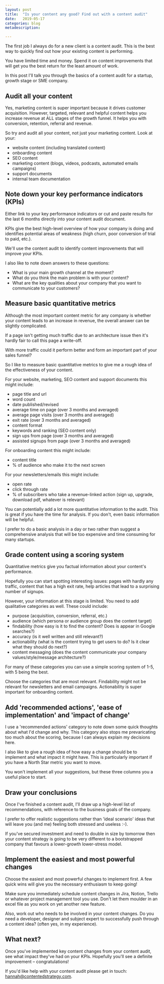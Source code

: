 ```yaml
---
layout: post
title:  "Is your content any good? Find out with a content audit"
date:   2019-05-17 
categories: blog
metadescription: 

---
```


The first job I always do for a new client is a content audit. This is the best way to quickly find out how your existing content is performing. 

You have limited time and money. Spend it on content improvements that will get you the best return for the least amount of work. 

In this post I'll talk you through the basics of a content audit for a startup, growth stage or SME company. 


## Audit all your content

Yes, marketing content is super important because it drives customer acquisition. However, targeted, relevant and helpful content helps you increase revenue at ALL stages of the growth funnel. It helps you with conversion, retention, referral and revenue.

So try and audit all your content, not just your marketing content. Look at your: 

* website content (including translated content)
* onboarding content 
* SEO content
* marketing content (blogs, videos, podcasts, automated emails campaigns)
* support documents
* internal team documentation


## Note down your key performance indicators (KPIs)

Either link to your key performance indicators or cut and paste results for the last 6 months directly into your content audit document. 

KPIs give the best high-level overview of how your company is doing and identifies potential areas of weakness (high churn, poor conversion of trial to paid, etc.). 

We'll use the content audit to identify content improvements that will improve your KPIs. 

I also like to note down answers to these questions:

* What is your main growth channel at the moment?
* What do you think the main problem is with your content?
* What are the key qualities about your company that you want to communicate to your customers?


## Measure basic quantitative metrics 

Although the most important content metric for any company is whether your content leads to an increase in revenue, the overall answer can be slightly complicated.

If a page isn't getting much traffic due to an architecture issue then it's hardly fair to call this page a write-off.

With more traffic could it perform better and form an important part of your sales funnel?

So I like to measure basic quantitative metrics to give me a rough idea of
the effectiveness of your content.

For your website, marketing, SEO content and support documents this might include:

* page title and url
* word count
* date published/revised
* average time on page (over 3 months and averaged)
* average page visits (over 3 months and averaged)
* exit rate (over 3 months and averaged)
* content format
* keywords and ranking (SEO content only)
* sign ups from page (over 3 months and averaged)
* assisted signups from page (over 3 months and averaged)

For onboarding content this might include:

* content title
* % of audience who make it to the next screen

For your newsletters/emails this might include:

* open rate
* click through rate
* % of subscribers who take a revenue-linked action (sign up, upgrade, download pdf, whatever is relevant)

You can potentially add a lot more quantitative information to the audit. This is great if you have the time for analysis. If you don't, even basic information will be helpful.

I prefer to do a basic analysis in a day or two rather than suggest a comprehensive analysis that will be too expensive and time consuming for many startups.


## Grade content using a scoring system

Quantitative metrics give you factual information about your content's performance.

Hopefully you can start spotting interesting issues: pages with hardly any traffic, content that has a high exit rate, help articles that lead to a surprising number of signups. 

However, your information at this stage is limited. You need to add qualitative categories as well. These could include:

* purpose (acquisition, conversion, referral, etc.)
* audience (which persona or audience group does the content target) 
* findability (how easy is it to find the content? Does is appear in Google searches?)
* accuracy (is it well written and still relevant?)
* actionability (what is the content trying to get users to do? Is it clear what they should do next?)
* content messaging (does the content communicate your company values/style/message architecture?)

For many of these categories you can use a simple scoring system of 1-5, with 5 being the best. 

Choose the categories that are most relevant. Findability might not be relevant for newsletters and email campaigns. Actionability is super important for onboarding content. 

## Add 'recommended actions', 'ease of implementation' and 'impact of change'

I use a 'recommended actions' category to note down some quick thoughts about what I'd change and why. This category also stops me prevaricating too much about the scoring, because I can always explain my decisions here.

I also like to give a rough idea of how easy a change should be to implement and what impact it might have. This is particularly important if you have a North Star metric you want to move. 

You won't implement all your suggestions, but these three columns you a useful place to start.


## Draw your conclusions

Once I've finished a content audit, I'll draw up a high-level list of recommendations, with reference to the business goals of the company. 

I prefer to offer realistic suggestions rather than 'ideal scenario' ideas that will leave you (and me) feeling both stressed and useless :-). 

If you've secured investment and need to double in size by tomorrow then your content strategy is going to be very different to a bootstrapped company that favours a lower-growth lower-stress model.   


## Implement the easiest and most powerful changes

Choose the easiest and most powerful changes to implement first. A few quick wins will give you the necessary enthusiasm to keep going!

Make sure you immediately schedule content changes in Jira, Notion, Trello or whatever project management tool you use. Don't let them moulder in an excel file as you work on yet another new feature. 

Also, work out who needs to be involved in your content changes. Do you need a developer, designer and subject expert to successfully push through a content idea? (often yes, in my experience).


## What next?

Once you've implemented key content changes from your content audit, see what impact they've had on your KPIs. Hopefully you'll see a definite improvement – congratulations!

If you'd like help with your content audit please get in touch: hannah@contentedstrategy.com.





















